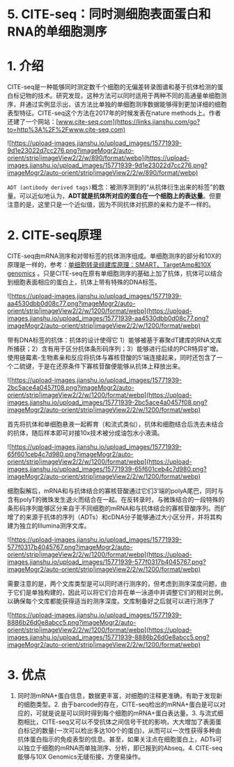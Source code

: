 # 5. CITE-seq：同时测细胞表面蛋白和RNA的单细胞测序

# **1. 介绍**

CITE-seq是一种能够同时测定数千个细胞的无偏差转录图谱和基于抗体检测的蛋白标记物的技术。研究发现，这种方法可以同时适用于两种不同的高通量单细胞测序，并通过实例显示出，该方法比单独的单细胞测序数据能够得到更加详细的细胞表型特征。CITE-seq这个方法在2017年的时候发表在nature methods上。作者还建了一个网站：[www.cite-seq.com](https://links.jianshu.com/go?to=http%3A%2F%2Fwww.cite-seq.com)

![https://upload-images.jianshu.io/upload_images/15771939-9d1e23022d7cc276.png?imageMogr2/auto-orient/strip|imageView2/2/w/890/format/webp](https://upload-images.jianshu.io/upload_images/15771939-9d1e23022d7cc276.png?imageMogr2/auto-orient/strip|imageView2/2/w/890/format/webp)

`ADT (antibody derived tags)`概念：被测序测到的“从抗体衍生出来的标签”的数量。可以近似地认为，**ADT就是抗体所对应的蛋白在一个细胞上的表达量**。但要注意的是，这里只是一个近似值，因为不同抗体对抗原的亲和力是不一样的。

# **2. CITE-seq原理**

CITE-seq由mRNA测序和对带标签的抗体测序组成。单细胞测序的部分和10X的原理是一样的，参考：[单细胞转录组建库原理：SMART、TargetAmp和10X genomics](https://www.jianshu.com/p/6c5d663433a4) 。只是CITE-seq在原有单细胞测序的基础上加了抗体，抗体可以结合到细胞表面相应的蛋白上，抗体上带有特殊的DNA标签。

![https://upload-images.jianshu.io/upload_images/15771939-aa4530dbb0d08c77.png?imageMogr2/auto-orient/strip|imageView2/2/w/1200/format/webp](https://upload-images.jianshu.io/upload_images/15771939-aa4530dbb0d08c77.png?imageMogr2/auto-orient/strip|imageView2/2/w/1200/format/webp)

带有DNA标签的抗体：抗体的设计使得它 1）能够被基于寡聚dT建库的RNA文库所捕获；2）含有用于区分抗体条形码序列；3）能够进行后续的PCR特异扩增。使用链霉素-生物素亲和反应将抗体与寡核苷酸的5’端连接起来，同时还包含了一个二硫键，于是在还原条件下寡核苷酸便能够从抗体上释放出来。

![https://upload-images.jianshu.io/upload_images/15771939-2bc5ace4a0457f08.png?imageMogr2/auto-orient/strip|imageView2/2/w/1200/format/webp](https://upload-images.jianshu.io/upload_images/15771939-2bc5ace4a0457f08.png?imageMogr2/auto-orient/strip|imageView2/2/w/1200/format/webp)

首先将抗体和单细胞悬液一起孵育（和流式类似），抗体和细胞结合后洗去未结合的抗体，随后样本即可对接10x技术被分成油包水小液滴。

![https://upload-images.jianshu.io/upload_images/15771939-65f601ceb4c7d980.png?imageMogr2/auto-orient/strip|imageView2/2/w/1200/format/webp](https://upload-images.jianshu.io/upload_images/15771939-65f601ceb4c7d980.png?imageMogr2/auto-orient/strip|imageView2/2/w/1200/format/webp)

细胞裂解后，mRNA和与抗体结合的寡核苷酸通过它们3’端的polyA尾巴，同时与含有polyT的微珠发生退火而结合在一起。在反转录时，与微珠结合的一段特殊的条形码序列能够区分来自于不同细胞的mRNA和与抗体结合的寡核苷酸序列。而扩增了的来源于抗体的序列（ADTs）和cDNA分子能够通过大小区分开，并将其构建为独立的Illumina测序文库。

![https://upload-images.jianshu.io/upload_images/15771939-577f0317b4045767.png?imageMogr2/auto-orient/strip|imageView2/2/w/1200/format/webp](https://upload-images.jianshu.io/upload_images/15771939-577f0317b4045767.png?imageMogr2/auto-orient/strip|imageView2/2/w/1200/format/webp)

需要注意的是，两个文库类型是可以同时进行测序的，但考虑到测序深度问题，由于它们是单独构建的，因此可以将它们合并在单一泳道中并调整它们的相对比例，以确保每个文库都能获得适当的测序深度。文库制备好之后就可以进行测序了

![https://upload-images.jianshu.io/upload_images/15771939-8886b26d0e8abcc5.png?imageMogr2/auto-orient/strip|imageView2/2/w/1200/format/webp](https://upload-images.jianshu.io/upload_images/15771939-8886b26d0e8abcc5.png?imageMogr2/auto-orient/strip|imageView2/2/w/1200/format/webp)

# **3. 优点**

1. 同时测mRNA+蛋白信息，数据更丰富，对细胞的注释更准确，有助于发现新的细胞类型。2. 由于barcode的存在，CITE-seq检出的mRNA+蛋白是可以对应的，可就是说是可以同时得到每个细胞的mRNA+蛋白表达量。3. 与流式细胞相比，CITE-seq又可以不受抗体之间信号干扰的影响，大大增加了表面蛋白标记的数量(一次可以检出多达100个的蛋白)，从而可以一次性获得多种由抗体蛋白指示的免疫表型的信息。甚至，如果关注点在细胞蛋白上，ADTs可以独立于细胞的mRNA而单独测序、分析，即已报到的Abseq。4. CITE-seq能够与10X Genomics无缝衔接，方便易操作。